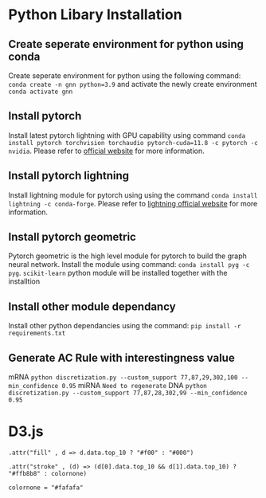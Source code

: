# Python Libary Installation
## Create seperate environment for python using conda
Create seperate environment for python using the following command: `conda create -n gnn python=3.9` and activate the newly create environment `conda activate gnn`

## Install pytorch
Install latest pytorch lightning with GPU capability using command `conda install pytorch torchvision torchaudio pytorch-cuda=11.8 -c pytorch -c nvidia`. Please refer to <a href="https://pytorch.org/get-started/locally/">official website</a> for more information.

## Install pytorch lightning
Install lightning module for pytorch using using the command `conda install lightning -c conda-forge`. Please refer to <a href="https://lightning.ai/docs/pytorch/stable/starter/installation.html">lightning official website</a> for more information.

## Install pytorch geometric
Pytorch geometric is the high level module for pytorch to build the graph neural network. Install the module using command: `conda install pyg -c pyg`. `scikit-learn` python module will be installed together with the installtion

## Install other module dependancy
Install other python dependancies using the command: `pip install -r requirements.txt`

## Generate AC Rule with interestingness value 
mRNA `python discretization.py --custom_support 77,87,29,302,100 --min_confidence 0.95`
miRNA `Need to regenerate`
DNA `python discretization.py --custom_support 77,87,28,302,99 --min_confidence 0.95`


# D3.js 
```
.attr("fill" , d => d.data.top_10 ? "#f00" : "#000")

.attr("stroke" , (d) => (d[0].data.top_10 && d[1].data.top_10) ? "#ffb8b8" : colornone)

colornone = "#fafafa"
```